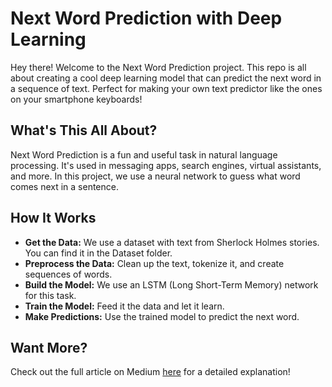 # Next Word Prediction with Deep Learning

Hey there! Welcome to the Next Word Prediction project. This repo is all about creating a cool deep learning model that can predict the next word in a sequence of text. Perfect for making your own text predictor like the ones on your smartphone keyboards!

## What's This All About?
Next Word Prediction is a fun and useful task in natural language processing. It's used in messaging apps, search engines, virtual assistants, and more. In this project, we use a neural network to guess what word comes next in a sentence.

## How It Works
- **Get the Data:** We use a dataset with text from Sherlock Holmes stories. You can find it in the Dataset folder.
- **Preprocess the Data:** Clean up the text, tokenize it, and create sequences of words.
- **Build the Model:** We use an LSTM (Long Short-Term Memory) network for this task.
- **Train the Model:** Feed it the data and let it learn.
- **Make Predictions:** Use the trained model to predict the next word.

## Want More?
Check out the full article on Medium [here](https://medium.com/@CrazyForCode/next-word-prediction-model-with-python-and-deep-learning-de04daf31950) for a detailed explanation!
